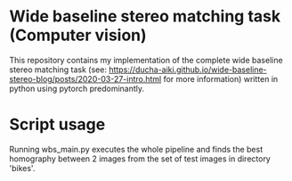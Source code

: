 # Wide baseline stereo matching task (Computer vision)
This repository contains my implementation of the complete wide baseline stereo matching task (see: https://ducha-aiki.github.io/wide-baseline-stereo-blog/posts/2020-03-27-intro.html for more information) written in python using pytorch predominantly.

# Script usage
Running wbs_main.py executes the whole pipeline and finds the best homography between 2 images from the set of test images in directory 'bikes'. 
